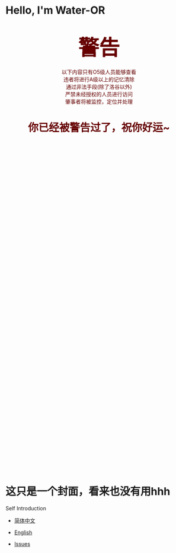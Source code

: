 # Hello, I'm Water-OR
<div style="text-align: center; color: #600;">
<h1>
<span>
<span style="font-size:200%;">警告</span>
</span>
</h1>
以下内容只有O5级人员能够查看<br>
违者将进行A级以上的记忆清除<br>
通过非法手段(除了洛谷以外)<br>
严禁未经授权的人员进行访问<br>
肇事者将被监控，定位并处理
<h1>
你已经被警告过了，祝你好运~
</h1>
</div>


<br/>
<br/>
<br/>
<br/>
<br/>
<br/>
<br/>
<br/>
<br/>
<br/>
<br/>
<br/>
<br/>
<br/>
<br/>
<br/>
<br/>
<br/>
<br/>
<br/>
<br/>
<br/>
<br/>
<br/>
<br/>
<br/>
<br/>
<br/>
<br/>
<br/>
<br/>
<br/>
<br/>
<br/>
<br/>
<br/>
<br/>
<br/>
<br/>
<br/>
<br/>
<br/>
<br/>
<br/>
<br/>
<br/>
<br/>
<br/>
<br/>
<br/>
<br/>
<br/>

# 这只是一个封面，看来也没有用hhh

Self Introduction

+ [简体中文](https://github.com/Water-OR/Water-OR/blob/main/CH-README.md)

+ [English](https://github.com/Water-OR/Water-OR/blob/main/EN-README.md)

+ [Issues](https://github.com/Water-OR/hello-world/issues/2)